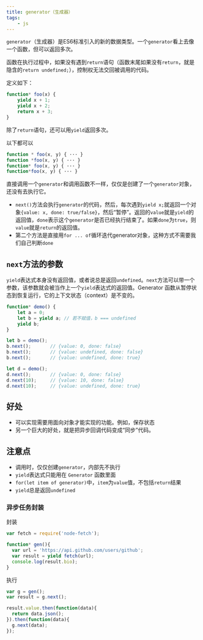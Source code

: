 ```yaml
---
title: generator（生成器）
tags:
    - js
---
```


`generator`（生成器）是ES6标准引入的新的数据类型。一个`generator`看上去像一个函数，但可以返回多次。

函数在执行过程中，如果没有遇到`return`语句（函数末尾如果没有`return`，就是隐含的`return undefined;`），控制权无法交回被调用的代码。

定义如下：

```js
function* foo(x) {
    yield x + 1;
    yield x + 2;
    return x + 3;
}
```

除了`return`语句，还可以用`yield`返回多次。

以下都可以

```js
function * foo(x, y) { ··· }
function *foo(x, y) { ··· }
function* foo(x, y) { ··· }
function*foo(x, y) { ··· }
```

直接调用一个`generator`和调用函数不一样，仅仅是创建了一个`generator`对象，还没有去执行它。

- `next()`方法会执行`generator`的代码，然后，每次遇到`yield x;`就返回一个对象`{value: x, done: true/false}`，然后“暂停”。返回的`value`就是`yield`的返回值，`done`表示这个`generator`是否已经执行结束了。如果`done`为`true`，则`value`就是`return`的返回值。
- 第二个方法是直接用`for ... of`循环迭代generator对象，这种方式不需要我们自己判断`done`

## `next`方法的参数

`yield`表达式本身没有返回值，或者说总是返回`undefined`。`next`方法可以带一个参数，该参数就会被当作上一个`yield`表达式的返回值。Generator 函数从暂停状态到恢复运行，它的上下文状态（context）是不变的。

```js
function* demo() {
    let a = 0;
    let b = yield a; // 若不赋值，b === undefined
    yield b;
}

let b = demo();
b.next();       // {value: 0, done: false}
b.next();       // {value: undefined, done: false}
b.next();       // {value: undefined, done: true}

let d = demo();
d.next();       // {value: 0, done: false}
d.next(10);     // {value: 10, done: false}
d.next(10);     // {value: undefined, done: true}
```

## 好处

- 可以实现需要用面向对象才能实现的功能。例如，保存状态
- 另一个巨大的好处，就是把异步回调代码变成“同步”代码。

## 注意点

- 调用时，仅仅创建`generator`，内部先不执行
- `yield`表达式只能用在 `Generator` 函数里面
- `for(let item of generator)`中，`item`为`value`值，不包括`return`结果
- `yield`总是返回`undefined`

### 异步任务封装

封装

```js
var fetch = require('node-fetch');

function* gen(){
  var url = 'https://api.github.com/users/github';
  var result = yield fetch(url);
  console.log(result.bio);
}
```

执行

```js
var g = gen();
var result = g.next();

result.value.then(function(data){
  return data.json();
}).then(function(data){
  g.next(data);
});
```
